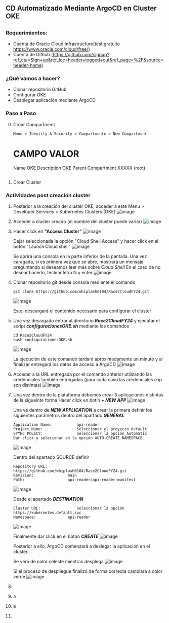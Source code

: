 ## CD Automatizado Mediante ArgoCD en Cluster OKE

## ##

### Requerimientos:

- Cuenta de Oracle Cloud Infrastructure(test gratuito https://www.oracle.com/cloud/free/)
- Cuenta de Github (https://github.com/signup?ref_cta=Sign+up&ref_loc=header+logged+out&ref_page=%2F&source=header-home)

### ¿Qué vamos a hacer?

- Clonar repositorio GitHub
- Configurar OKE
- Desplegar aplicación mediante ArgoCD

### Paso a Paso

0. Crear Compartment
	```
 	Menu > Identity & Security > Compartmente > New Compartment
	```
	CAMPO				VALOR
	==============================================
	Name		 		OKE
	Description 			OKE
	Parent Compartment 		XXXXX (root)
	```
 
1. Crear Cluster 

### Actividades post creación cluster

1. Posterior a la creación del cluster OKE, acceder a este
	Menu > Developer Services > Kubernetes Clusters (OKE)
	![image](https://github.com/whiplash0104/Race2CloudFY24/assets/14284928/af8781b0-f2fa-4575-97ff-a6705f171d20)

2. Acceder a cluster creado (el nombre del cluster puede variar)
	![image](https://github.com/whiplash0104/Race2CloudFY24/assets/14284928/f3bb88c2-7c30-43cc-8726-027f68b2d993)
	

3. Hacer click en **"Access Cluster"** 
	![image](https://github.com/whiplash0104/Race2CloudFY24/assets/14284928/8e77f63a-87d9-421c-a27d-f2f765c8e21f)

   	Dejar seleccionada la opción "Cloud Shell Access" y hacer click en el botón "Launch Cloud shell"
   	![image](https://github.com/whiplash0104/Race2CloudFY24/assets/14284928/acb9614c-a301-4600-abd8-5efbea27653b)
	
 	Se abrirá una consola en la parte inferior de la pantalla. Una vez caragada, si es primera vez que se abre, mostrará un mensaje preguntando si deseamos leer más sobre *Cloud Shell*
	En el caso de no desear hacerlo, teclear letra N y enter
	![image](https://github.com/whiplash0104/Race2CloudFY24/assets/14284928/5398d347-7e6a-40d8-b323-3f5012fa9829)

 
5. Clonar repositorio git desde consola mediante el comando
	```
	git clone https://github.com/whiplash0104/Race2CloudFY24.git
 	```
 	![image](https://github.com/whiplash0104/Race2CloudFY24/assets/14284928/1aac26c5-52e1-4020-b0ce-eb34368a450d)
	
 	Este, descargará el contenido necesario para configurar el cluster

6. Una vez desargado entrar al directorio ***Race2CloudFY24*** y ejecutar el script ***configuracionesOKE.sh*** mediante los comandos 
	```
	cd Race2CloudFY24
 	bash configuracionesOKE.sh 
 	```
 	![image](https://github.com/whiplash0104/Race2CloudFY24/assets/14284928/d83e682c-d92e-4151-9700-9a89d89aed1a)

	La ejecución de este comando tardará aproximadamente un minuto y al finalizar entregará los datos de acceso a ArgoCD
	![image](https://github.com/whiplash0104/Race2CloudFY24/assets/14284928/8788492d-f3a7-4a2d-9567-b8db7fb51f4b)

7. Acceder a la URL entregada por el comando anterior utilizando las credenciales también entregadas (para cada caso las credenciales e ip son distintas)
 	![image](https://github.com/whiplash0104/Race2CloudFY24/assets/14284928/5fc8f180-3521-4feb-be63-9aad5adf1513)

8. Una vez dentro de la plataforma debemos crear 3 aplicaciones distintas de la sigueinte forma
	Hacer click en botín ***+ NEW APP***
	![image](https://github.com/whiplash0104/Race2CloudFY24/assets/14284928/06adb6f9-1d48-4def-bc47-2e320af0d7e1)

 	Una ve dentro de ***NEW APPLICATION*** a crear la primera definir los siguientes parámetros dentro del apartado ***GENERAL***
 	```
	Application Name:			api-reader
  	Project Name: 				Seleccionar el proyecto default
  	SYYNC POLICY:				Seleccionar la opción Automatic
	Dar click y selecionar en la opción AUTO-CREATE NAMESPACE
  	```
  	![image](https://github.com/whiplash0104/Race2CloudFY24/assets/14284928/84f7596b-e74e-4c8a-9059-f5a4dd573438)

	Dentro del apartado SOURCE definir
	```
	Repository URL:				https://github.com/whiplash0104/Race2CloudFY24.git
 	Revision:				main
 	Path:					api-reader/api-reader-manifest
 	```
 	![image](https://github.com/whiplash0104/Race2CloudFY24/assets/14284928/29d6535c-4941-43ac-8323-4bbf784c2799)


	Desde el apartado ***DESTINATION***
	```
	Cluster URL:				Seleccionar la opción https://kubernetes.default.svc
 	Namespace:				api-reader
 	```
 	![image](https://github.com/whiplash0104/Race2CloudFY24/assets/14284928/cf41c3f9-24c4-431a-ac57-0697c73bfafb)

	Finalmente dar click en el botón ***CREATE***
	![image](https://github.com/whiplash0104/Race2CloudFY24/assets/14284928/3d466c5a-9e11-4100-b67a-9f194cc337fd)

	Posterior a ello, ArgoCD comenzará a deslegar la aplicación en el cluster.

	Se verá de color celeste mientras desplega
	![image](https://github.com/whiplash0104/Race2CloudFY24/assets/14284928/5bf4aa77-677c-434b-9a4c-47802205042d)

	Si el proceso de despliegue finalizó de forma correcta cambiará a color verde
	![image](https://github.com/whiplash0104/Race2CloudFY24/assets/14284928/36c2fe79-7f47-40bb-9bba-9da04c8c2c5f)

 
10. 
11. a
12. a
13. 
